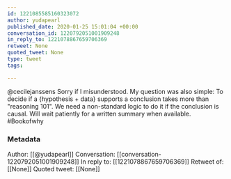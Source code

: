 ```yaml
---
id: 1221085585160323072
author: yudapearl
published_date: 2020-01-25 15:01:04 +00:00
conversation_id: 1220792051001909248
in_reply_to: 1221078867659706369
retweet: None
quoted_tweet: None
type: tweet
tags:

---
```


@cecilejanssens Sorry if I misunderstood. My question was also simple: To decide if a {hypothesis + data} supports a conclusion takes more than "reasoning 101". We need a non-standard logic to do it if the conclusion is causal. Will wait patiently for a written summary when available. #Bookofwhy

### Metadata

Author: [[@yudapearl]]
Conversation: [[conversation-1220792051001909248]]
In reply to: [[1221078867659706369]]
Retweet of: [[None]]
Quoted tweet: [[None]]
